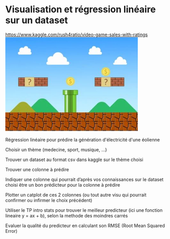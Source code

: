 # Visualisation et régression linéaire sur un dataset
https://www.kaggle.com/rush4ratio/video-game-sales-with-ratings
![sm](sm.JPG)

Régression linéaire pour prédire la génération d'électricité d'une éolienne

Choisir un thème (medecine, sport, musique, …)

Trouver un dataset au format csv dans kaggle sur le thème choisi

Trouver une colonne à prédire

Indiquer une colonne qui pourrait d’après vos connaissances sur le dataset choisi être un bon prédicteur pour la colonne à prédire

Plotter un catplot de ces 2 colonnes (ou tout autre visu qui pourrait confirmer ou infirmer le choix précédent)

Utiliser le TP intro stats pour trouver le meilleur predicteur (ici une fonction lineaire y = ax + b), selon la methode des moindres carrés

Evaluer la qualité du predicteur en calculant son RMSE (Root Mean Squared Error)

